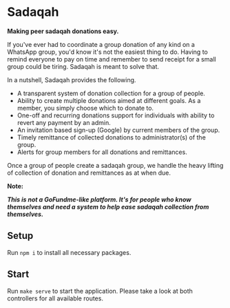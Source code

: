 # Sadaqah

**Making peer sadaqah donations easy.**

If you've ever had to coordinate a group donation of any kind on a WhatsApp group, you'd know it's not the easiest thing to do. Having to remind everyone to pay on time and remember to send receipt for a small group could be tiring. Sadaqah is meant to solve that.

In a nutshell, Sadaqah provides the following.

- A transparent system of donation collection for a group of people.
- Ability to create multiple donations aimed at different goals. As a member, you simply choose which to donate to.
- One-off and recurring donations support for individuals with ability to revert any payment by an admin.
- An invitation based sign-up (Google) by current members of the group.
- Timely remittance of collected donations to administrator(s) of the group.
- Alerts for group members for all donations and remittances.

Once a group of people create a sadaqah group, we handle the heavy lifting of collection of donation and remittances as at when due.

**Note:**

***This is not a GoFundme-like platform. It's for people who know themselves and need a system to help ease sadaqah collection from themselves.***
## Setup

Run `npm i` to install all necessary packages.

## Start

Run `make serve` to start the application. 
Please take a look at both controllers for all available routes.
